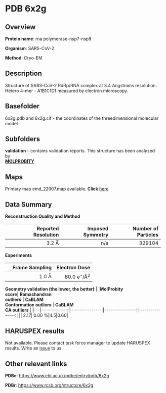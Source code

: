 # PDB 6x2g

## Overview

**Protein name**: rna polymerase-nsp7-nsp8

**Organism**: SARS-CoV-2

**Method**: Cryo-EM

## Description

Structure of SARS-CoV-2 RdRp/RNA complex at 3.4 Angstroms resolution. Hetero 4-mer - A1B1C1D1 measured by electron microscopy.

## Basefolder

6x2g.pdb and 6x2g.cif - the coordinates of the threedimensional molecular model

## Subfolders





**validation** - contains validation reports. This structure has been analyzed by <br>  [**MOLPROBITY**](https://github.com/thorn-lab/coronavirus_structural_task_force/tree/master/pdb/rna_polymerase-nsp7-nsp8/SARS-CoV-2/6x2g/validation/molprobity)    



## Maps

Primary map emd_22007.map available. **Click** [here](http://ftp.wwpdb.org/pub/emdb/structures/EMD-22007/map/) 

## Data Summary
**Reconstruction Quality and Method**

|   | Reported Resolution | Imposed Symmetry | Number of Particles |
|---|-------------:|----------------:|--------------:|
|   |3.2 Å|n/a|329104|

**Experiments**

|   | Frame Sampling | Electron Dose |
|---|-------------:|----------------:|
|   |1.0 Å|60.0 e<sup>-</sup>/Å<sup>2</sup>|

**Geometry validation (the lower, the better)**
|   |**MolProbity<br>score**| **Ramachandran<br>outliers** | **CaBLAM<br>Conformation outliers** | **CaBLAM<br>CA outliers** |
|---|-------------:|----------------:|----------------:|----------------:|
||  2.17|  0.00 %|4.5|0.60|

## HARUSPEX results

Not available. Please contact task force manager to update HARUSPEX results. Write an [issue](https://github.com/thorn-lab/coronavirus_structural_task_force/issues) to us.

## Other relevant links 
**PDBe**:  https://www.ebi.ac.uk/pdbe/entry/pdb/6x2g
 
**PDBr**: https://www.rcsb.org/structure/6x2g 
